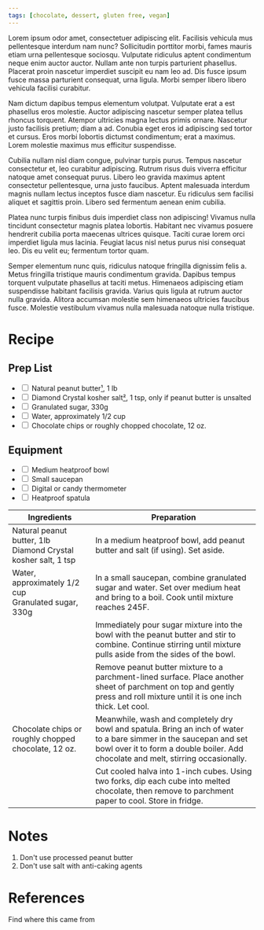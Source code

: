 ```yaml
---
tags: [chocolate, dessert, gluten free, vegan]
---
```


Lorem ipsum odor amet, consectetuer adipiscing elit. Facilisis vehicula mus pellentesque interdum nam nunc? Sollicitudin porttitor morbi, fames mauris etiam urna pellentesque sociosqu. Vulputate ridiculus aptent condimentum neque enim auctor auctor. Nullam ante non turpis parturient phasellus. Placerat proin nascetur imperdiet suscipit eu nam leo ad. Dis fusce ipsum fusce massa parturient consequat, urna ligula. Morbi semper libero libero vehicula facilisi curabitur.

Nam dictum dapibus tempus elementum volutpat. Vulputate erat a est phasellus eros molestie. Auctor adipiscing nascetur semper platea tellus rhoncus torquent. Atempor ultricies magna lectus primis ornare. Nascetur justo facilisis pretium; diam a ad. Conubia eget eros id adipiscing sed tortor et cursus. Eros morbi lobortis dictumst condimentum; erat a maximus. Lorem molestie maximus mus efficitur suspendisse.

Cubilia nullam nisl diam congue, pulvinar turpis purus. Tempus nascetur consectetur et, leo curabitur adipiscing. Rutrum risus duis viverra efficitur natoque amet consequat purus. Libero leo gravida maximus aptent consectetur pellentesque, urna justo faucibus. Aptent malesuada interdum magnis nullam lectus inceptos fusce diam nascetur. Eu ridiculus sem facilisi aliquet et sagittis proin. Libero sed fermentum aenean enim cubilia.

Platea nunc turpis finibus duis imperdiet class non adipiscing! Vivamus nulla tincidunt consectetur magnis platea lobortis. Habitant nec vivamus posuere hendrerit cubilia porta maecenas ultrices quisque. Taciti curae lorem orci imperdiet ligula mus lacinia. Feugiat lacus nisl netus purus nisi consequat leo. Dis eu velit eu; fermentum tortor quam.

Semper elementum nunc quis, ridiculus natoque fringilla dignissim felis a. Metus fringilla tristique mauris condimentum gravida. Dapibus tempus torquent vulputate phasellus at taciti metus. Himenaeos adipiscing etiam suspendisse habitant facilisis gravida. Varius quis ligula at rutrum auctor nulla gravida. Alitora accumsan molestie sem himenaeos ultricies faucibus fusce. Molestie vestibulum vivamus nulla malesuada natoque nulla tristique.

# Recipe
## Prep List
- <input type="checkbox"> Natural peanut butter[¹](#notes), 1 lb
- <input type="checkbox"> Diamond Crystal kosher salt[²](#notes), 1 tsp, only if peanut butter is unsalted
- <input type="checkbox"> Granulated sugar, 330g
- <input type="checkbox"> Water, approximately 1/2 cup
- <input type="checkbox"> Chocolate chips or roughly chopped chocolate, 12 oz.

## Equipment
- <input type="checkbox"> Medium heatproof bowl
- <input type="checkbox"> Small saucepan
- <input type="checkbox"> Digital or candy thermometer
- <input type="checkbox"> Heatproof spatula

| Ingredients                                                        | Preparation                                                                                                                                                                                               |
| ------------------------------------------------------------------ | --------------------------------------------------------------------------------------------------------------------------------------------------------------------------------------------------------- |
| Natural peanut butter, 1lb <br> Diamond Crystal kosher salt, 1 tsp | In a medium heatproof bowl, add peanut butter and salt (if using). Set aside.                                                                                                                             |
| Water, approximately 1/2 cup <br> Granulated sugar, 330g           | In a small saucepan, combine granulated sugar and water. Set over medium heat and bring to a boil. Cook until mixture reaches 245F.                                                                       |
|                                                                    | Immediately pour sugar mixture into the bowl with the peanut butter and stir to combine. Continue stirring until mixture pulls aside from the sides of the bowl.                                          |
|                                                                    | Remove peanut butter mixture to a parchment-lined surface. Place another sheet of parchment on top and gently press and roll mixture until it is one inch thick. Let cool.                                |
| Chocolate chips  or roughly chopped chocolate, 12 oz.              | Meanwhile, wash and completely dry bowl and spatula. Bring an inch of water to a bare simmer in the saucepan and set bowl over it to form a double boiler. Add chocolate and melt, stirring occasionally. |
|                                                                    | Cut cooled halva into 1-inch cubes. Using two forks, dip each cube into melted chocolate, then remove to parchment paper to cool. Store in fridge.                                                        |

# Notes
1. Don't use processed peanut butter
2. Don't use salt with anti-caking agents

# References
Find where this came from
